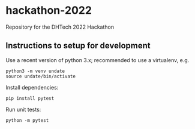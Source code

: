 # hackathon-2022

Repository for the DHTech 2022 Hackathon


## Instructions to setup for development

Use a recent version of python 3.x; recommended to use a virtualenv, e.g.
```
python3 -m venv undate
source undate/bin/activate
```

Install dependencies:
```
pip install pytest
```

Run unit tests:
```
python -m pytest
```